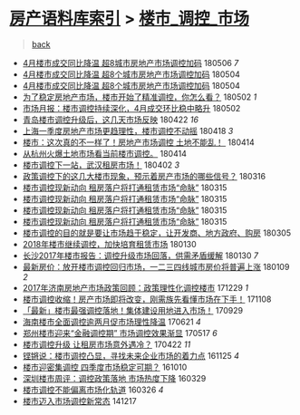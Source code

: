 [房产语料库索引](../../README.md)  > [楼市_调控_市场](楼市_调控_市场.md)
====
> [back](../README.md)

- [4月楼市成交同比降温 超8城市房地产市场调控加码](http://jkwz.applinzi.com/ittc/7099901847949280267.html#4%E6%9C%88%E6%A5%BC%E5%B8%82%E6%88%90%E4%BA%A4%E5%90%8C%E6%AF%94%E9%99%8D%E6%B8%A9+%E8%B6%858%E5%9F%8E%E5%B8%82%E6%88%BF%E5%9C%B0%E4%BA%A7%E5%B8%82%E5%9C%BA%E8%B0%83%E6%8E%A7%E5%8A%A0%E7%A0%81) 180506 *7* 
- [4月楼市成交同比降温 超8个城市房地产市场调控加码](http://jkwz.applinzi.com/ittc/7099274280724595718.html#4%E6%9C%88%E6%A5%BC%E5%B8%82%E6%88%90%E4%BA%A4%E5%90%8C%E6%AF%94%E9%99%8D%E6%B8%A9+%E8%B6%858%E4%B8%AA%E5%9F%8E%E5%B8%82%E6%88%BF%E5%9C%B0%E4%BA%A7%E5%B8%82%E5%9C%BA%E8%B0%83%E6%8E%A7%E5%8A%A0%E7%A0%81) 180504  
- [4月楼市成交同比降温 超8个城市房地产市场调控加码](http://jkwz.applinzi.com/ittc/7099258843798438918.html#4%E6%9C%88%E6%A5%BC%E5%B8%82%E6%88%90%E4%BA%A4%E5%90%8C%E6%AF%94%E9%99%8D%E6%B8%A9+%E8%B6%858%E4%B8%AA%E5%9F%8E%E5%B8%82%E6%88%BF%E5%9C%B0%E4%BA%A7%E5%B8%82%E5%9C%BA%E8%B0%83%E6%8E%A7%E5%8A%A0%E7%A0%81) 180504  
- [为了稳定房地产市场，楼市开始了精准调控，你怎么看？](http://jkwz.applinzi.com/ittc/7098465018943374342.html#%E4%B8%BA%E4%BA%86%E7%A8%B3%E5%AE%9A%E6%88%BF%E5%9C%B0%E4%BA%A7%E5%B8%82%E5%9C%BA%EF%BC%8C%E6%A5%BC%E5%B8%82%E5%BC%80%E5%A7%8B%E4%BA%86%E7%B2%BE%E5%87%86%E8%B0%83%E6%8E%A7%EF%BC%8C%E4%BD%A0%E6%80%8E%E4%B9%88%E7%9C%8B%EF%BC%9F) 180502 *1* 
- [市场月报：楼市调控持续深化，4月成交环比稳中略升](http://jkwz.applinzi.com/ittc/7098453196932645894.html#%E5%B8%82%E5%9C%BA%E6%9C%88%E6%8A%A5%EF%BC%9A%E6%A5%BC%E5%B8%82%E8%B0%83%E6%8E%A7%E6%8C%81%E7%BB%AD%E6%B7%B1%E5%8C%96%EF%BC%8C4%E6%9C%88%E6%88%90%E4%BA%A4%E7%8E%AF%E6%AF%94%E7%A8%B3%E4%B8%AD%E7%95%A5%E5%8D%87) 180502  
- [青岛楼市调控升级后，这几天市场反映](http://jkwz.applinzi.com/ittc/7094832603477836817.html#%E9%9D%92%E5%B2%9B%E6%A5%BC%E5%B8%82%E8%B0%83%E6%8E%A7%E5%8D%87%E7%BA%A7%E5%90%8E%EF%BC%8C%E8%BF%99%E5%87%A0%E5%A4%A9%E5%B8%82%E5%9C%BA%E5%8F%8D%E6%98%A0) 180422 *16* 
- [上海一季度房地产市场更趋理性，楼市调控不动摇](http://jkwz.applinzi.com/ittc/7093393927417889802.html#%E4%B8%8A%E6%B5%B7%E4%B8%80%E5%AD%A3%E5%BA%A6%E6%88%BF%E5%9C%B0%E4%BA%A7%E5%B8%82%E5%9C%BA%E6%9B%B4%E8%B6%8B%E7%90%86%E6%80%A7%EF%BC%8C%E6%A5%BC%E5%B8%82%E8%B0%83%E6%8E%A7%E4%B8%8D%E5%8A%A8%E6%91%87) 180418 *3* 
- [楼市：这次真的不一样了！房地产市场调控 土地不能乱！  ​](http://jkwz.applinzi.com/ittc/7091947454671094794.html#%E6%A5%BC%E5%B8%82%EF%BC%9A%E8%BF%99%E6%AC%A1%E7%9C%9F%E7%9A%84%E4%B8%8D%E4%B8%80%E6%A0%B7%E4%BA%86%EF%BC%81%E6%88%BF%E5%9C%B0%E4%BA%A7%E5%B8%82%E5%9C%BA%E8%B0%83%E6%8E%A7+%E5%9C%9F%E5%9C%B0%E4%B8%8D%E8%83%BD%E4%B9%B1%EF%BC%81++%E2%80%8B) 180414  
- [从杭州火爆土地市场看当前楼市调控。](http://jkwz.applinzi.com/ittc/7091830396109194250.html#%E4%BB%8E%E6%9D%AD%E5%B7%9E%E7%81%AB%E7%88%86%E5%9C%9F%E5%9C%B0%E5%B8%82%E5%9C%BA%E7%9C%8B%E5%BD%93%E5%89%8D%E6%A5%BC%E5%B8%82%E8%B0%83%E6%8E%A7%E3%80%82) 180414  
- [楼市调控下一站，武汉租房市场！](http://jkwz.applinzi.com/ittc/7087438341048108039.html#%E6%A5%BC%E5%B8%82%E8%B0%83%E6%8E%A7%E4%B8%8B%E4%B8%80%E7%AB%99%EF%BC%8C%E6%AD%A6%E6%B1%89%E7%A7%9F%E6%88%BF%E5%B8%82%E5%9C%BA%EF%BC%81) 180402 *3* 
- [政策调控下的这几大楼市现象，预示着房产市场的哪些信号？](http://jkwz.applinzi.com/ittc/7081023257203704843.html#%E6%94%BF%E7%AD%96%E8%B0%83%E6%8E%A7%E4%B8%8B%E7%9A%84%E8%BF%99%E5%87%A0%E5%A4%A7%E6%A5%BC%E5%B8%82%E7%8E%B0%E8%B1%A1%EF%BC%8C%E9%A2%84%E7%A4%BA%E7%9D%80%E6%88%BF%E4%BA%A7%E5%B8%82%E5%9C%BA%E7%9A%84%E5%93%AA%E4%BA%9B%E4%BF%A1%E5%8F%B7%EF%BC%9F) 180316  
- [楼市调控现新动向 租房落户将打通租赁市场“命脉”](http://jkwz.applinzi.com/ittc/7080705112047879174.html#%E6%A5%BC%E5%B8%82%E8%B0%83%E6%8E%A7%E7%8E%B0%E6%96%B0%E5%8A%A8%E5%90%91+%E7%A7%9F%E6%88%BF%E8%90%BD%E6%88%B7%E5%B0%86%E6%89%93%E9%80%9A%E7%A7%9F%E8%B5%81%E5%B8%82%E5%9C%BA%E2%80%9C%E5%91%BD%E8%84%89%E2%80%9D) 180315  
- [楼市调控现新动向 租房落户将打通租赁市场“命脉”](http://jkwz.applinzi.com/ittc/7080711509028373510.html#%E6%A5%BC%E5%B8%82%E8%B0%83%E6%8E%A7%E7%8E%B0%E6%96%B0%E5%8A%A8%E5%90%91+%E7%A7%9F%E6%88%BF%E8%90%BD%E6%88%B7%E5%B0%86%E6%89%93%E9%80%9A%E7%A7%9F%E8%B5%81%E5%B8%82%E5%9C%BA%E2%80%9C%E5%91%BD%E8%84%89%E2%80%9D) 180315  
- [楼市调控现新动向 租房落户将打通租赁市场“命脉”](http://jkwz.applinzi.com/ittc/7080649326487667723.html#%E6%A5%BC%E5%B8%82%E8%B0%83%E6%8E%A7%E7%8E%B0%E6%96%B0%E5%8A%A8%E5%90%91+%E7%A7%9F%E6%88%BF%E8%90%BD%E6%88%B7%E5%B0%86%E6%89%93%E9%80%9A%E7%A7%9F%E8%B5%81%E5%B8%82%E5%9C%BA%E2%80%9C%E5%91%BD%E8%84%89%E2%80%9D) 180315  
- [楼市调控现新动向 租房落户将打通租赁市场“命脉”](http://jkwz.applinzi.com/ittc/7080648910672757770.html#%E6%A5%BC%E5%B8%82%E8%B0%83%E6%8E%A7%E7%8E%B0%E6%96%B0%E5%8A%A8%E5%90%91+%E7%A7%9F%E6%88%BF%E8%90%BD%E6%88%B7%E5%B0%86%E6%89%93%E9%80%9A%E7%A7%9F%E8%B5%81%E5%B8%82%E5%9C%BA%E2%80%9C%E5%91%BD%E8%84%89%E2%80%9D) 180315  
- [楼市调控的目的就是要让市场趋于稳定，让开发商、地方政府、购房](http://jkwz.applinzi.com/ittc/7076913664374604816.html#%E6%A5%BC%E5%B8%82%E8%B0%83%E6%8E%A7%E7%9A%84%E7%9B%AE%E7%9A%84%E5%B0%B1%E6%98%AF%E8%A6%81%E8%AE%A9%E5%B8%82%E5%9C%BA%E8%B6%8B%E4%BA%8E%E7%A8%B3%E5%AE%9A%EF%BC%8C%E8%AE%A9%E5%BC%80%E5%8F%91%E5%95%86%E3%80%81%E5%9C%B0%E6%96%B9%E6%94%BF%E5%BA%9C%E3%80%81%E8%B4%AD%E6%88%BF) 180305  
- [2018年楼市继续调控，加快培育租赁市场](http://jkwz.applinzi.com/ittc/7064312651394319367.html#2018%E5%B9%B4%E6%A5%BC%E5%B8%82%E7%BB%A7%E7%BB%AD%E8%B0%83%E6%8E%A7%EF%BC%8C%E5%8A%A0%E5%BF%AB%E5%9F%B9%E8%82%B2%E7%A7%9F%E8%B5%81%E5%B8%82%E5%9C%BA) 180130  
- [长沙2017年楼市报告：调控升级市场回落，供需矛盾缓解](http://jkwz.applinzi.com/ittc/7064303616389547015.html#%E9%95%BF%E6%B2%992017%E5%B9%B4%E6%A5%BC%E5%B8%82%E6%8A%A5%E5%91%8A%EF%BC%9A%E8%B0%83%E6%8E%A7%E5%8D%87%E7%BA%A7%E5%B8%82%E5%9C%BA%E5%9B%9E%E8%90%BD%EF%BC%8C%E4%BE%9B%E9%9C%80%E7%9F%9B%E7%9B%BE%E7%BC%93%E8%A7%A3) 180130 *7* 
- [最新房价：放开楼市调控回归市场，一二三四线城市房价将普遍上涨](http://jkwz.applinzi.com/ittc/7056493636554851338.html#%E6%9C%80%E6%96%B0%E6%88%BF%E4%BB%B7%EF%BC%9A%E6%94%BE%E5%BC%80%E6%A5%BC%E5%B8%82%E8%B0%83%E6%8E%A7%E5%9B%9E%E5%BD%92%E5%B8%82%E5%9C%BA%EF%BC%8C%E4%B8%80%E4%BA%8C%E4%B8%89%E5%9B%9B%E7%BA%BF%E5%9F%8E%E5%B8%82%E6%88%BF%E4%BB%B7%E5%B0%86%E6%99%AE%E9%81%8D%E4%B8%8A%E6%B6%A8) 180109 *2* 
- [2017年济南房地产市场政策回顾：政策理性化调控楼市](http://jkwz.applinzi.com/ittc/7052430226976408593.html#2017%E5%B9%B4%E6%B5%8E%E5%8D%97%E6%88%BF%E5%9C%B0%E4%BA%A7%E5%B8%82%E5%9C%BA%E6%94%BF%E7%AD%96%E5%9B%9E%E9%A1%BE%EF%BC%9A%E6%94%BF%E7%AD%96%E7%90%86%E6%80%A7%E5%8C%96%E8%B0%83%E6%8E%A7%E6%A5%BC%E5%B8%82) 171229 *1* 
- [楼市调控收缩！房产市场即将改变，刚需族先看懂市场在下手！](http://jkwz.applinzi.com/ittc/7033692522835100689.html#%E6%A5%BC%E5%B8%82%E8%B0%83%E6%8E%A7%E6%94%B6%E7%BC%A9%EF%BC%81%E6%88%BF%E4%BA%A7%E5%B8%82%E5%9C%BA%E5%8D%B3%E5%B0%86%E6%94%B9%E5%8F%98%EF%BC%8C%E5%88%9A%E9%9C%80%E6%97%8F%E5%85%88%E7%9C%8B%E6%87%82%E5%B8%82%E5%9C%BA%E5%9C%A8%E4%B8%8B%E6%89%8B%EF%BC%81) 171108  
- [「最新」楼市最强调控落地！集体建设用地进入市场！](http://jkwz.applinzi.com/ittc/7018807340827149329.html#%E3%80%8C%E6%9C%80%E6%96%B0%E3%80%8D%E6%A5%BC%E5%B8%82%E6%9C%80%E5%BC%BA%E8%B0%83%E6%8E%A7%E8%90%BD%E5%9C%B0%EF%BC%81%E9%9B%86%E4%BD%93%E5%BB%BA%E8%AE%BE%E7%94%A8%E5%9C%B0%E8%BF%9B%E5%85%A5%E5%B8%82%E5%9C%BA%EF%BC%81) 170929  
- [海南楼市全面调控逾两月促市场理性降温](http://jkwz.applinzi.com/ittc/6981574842397492229.html#%E6%B5%B7%E5%8D%97%E6%A5%BC%E5%B8%82%E5%85%A8%E9%9D%A2%E8%B0%83%E6%8E%A7%E9%80%BE%E4%B8%A4%E6%9C%88%E4%BF%83%E5%B8%82%E5%9C%BA%E7%90%86%E6%80%A7%E9%99%8D%E6%B8%A9) 170621 *4* 
- [郑州楼市迎来“金融调控期” 市场调控效果渐显](http://jkwz.applinzi.com/ittc/6968531713327105028.html#%E9%83%91%E5%B7%9E%E6%A5%BC%E5%B8%82%E8%BF%8E%E6%9D%A5%E2%80%9C%E9%87%91%E8%9E%8D%E8%B0%83%E6%8E%A7%E6%9C%9F%E2%80%9D+%E5%B8%82%E5%9C%BA%E8%B0%83%E6%8E%A7%E6%95%88%E6%9E%9C%E6%B8%90%E6%98%BE) 170517 *6* 
- [楼市调控升级 让租房市场意外遇冷？](http://jkwz.applinzi.com/ittc/6959273918878712836.html#%E6%A5%BC%E5%B8%82%E8%B0%83%E6%8E%A7%E5%8D%87%E7%BA%A7+%E8%AE%A9%E7%A7%9F%E6%88%BF%E5%B8%82%E5%9C%BA%E6%84%8F%E5%A4%96%E9%81%87%E5%86%B7%EF%BC%9F) 170422 *11* 
- [铿锵说：楼市调控凸显，寻找未来企业市场的着力点](http://jkwz.applinzi.com/ittc/6904482030426784772.html#%E9%93%BF%E9%94%B5%E8%AF%B4%EF%BC%9A%E6%A5%BC%E5%B8%82%E8%B0%83%E6%8E%A7%E5%87%B8%E6%98%BE%EF%BC%8C%E5%AF%BB%E6%89%BE%E6%9C%AA%E6%9D%A5%E4%BC%81%E4%B8%9A%E5%B8%82%E5%9C%BA%E7%9A%84%E7%9D%80%E5%8A%9B%E7%82%B9) 161125 *4* 
- [楼市迎密集调控 四季度市场稳定可期？](http://jkwz.applinzi.com/ittc/6887410099823313925.html#%E6%A5%BC%E5%B8%82%E8%BF%8E%E5%AF%86%E9%9B%86%E8%B0%83%E6%8E%A7+%E5%9B%9B%E5%AD%A3%E5%BA%A6%E5%B8%82%E5%9C%BA%E7%A8%B3%E5%AE%9A%E5%8F%AF%E6%9C%9F%EF%BC%9F) 161010  
- [深圳楼市周评：调控政策落地 市场热度下降](http://jkwz.applinzi.com/ittc/6815027195114161156.html#%E6%B7%B1%E5%9C%B3%E6%A5%BC%E5%B8%82%E5%91%A8%E8%AF%84%EF%BC%9A%E8%B0%83%E6%8E%A7%E6%94%BF%E7%AD%96%E8%90%BD%E5%9C%B0+%E5%B8%82%E5%9C%BA%E7%83%AD%E5%BA%A6%E4%B8%8B%E9%99%8D) 160329  
- [楼市调控不能偏离市场化轨道](http://jkwz.applinzi.com/ittc/6813764341102806020.html#%E6%A5%BC%E5%B8%82%E8%B0%83%E6%8E%A7%E4%B8%8D%E8%83%BD%E5%81%8F%E7%A6%BB%E5%B8%82%E5%9C%BA%E5%8C%96%E8%BD%A8%E9%81%93) 160326 *4* 
- [楼市迈入市场调控新常态](http://jkwz.applinzi.com/ittc/547650611384863031.html#%E6%A5%BC%E5%B8%82%E8%BF%88%E5%85%A5%E5%B8%82%E5%9C%BA%E8%B0%83%E6%8E%A7%E6%96%B0%E5%B8%B8%E6%80%81) 141217  
